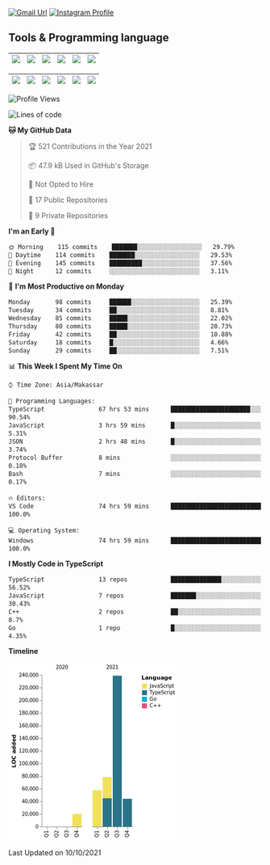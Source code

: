 [![Gmail Url](https://img.shields.io/twitter/url?label=aaulia.raahman@gmail.com&logo=gmail&style=social&url=http%3A%2F%2Fmailto%3Acontact.aaulia.raahman@gmail.com)](mailto:aaulia.raahman@gmail.com) [![Instagram Profile](https://img.shields.io/twitter/url?label=auliyrhman&logo=instagram&style=social&url=https://www.instagram.com/auliyrhman/)](https://www.instagram.com/auliyrhman)

## Tools & Programming language

| [<img src="https://upload.wikimedia.org/wikipedia/commons/4/4c/Typescript_logo_2020.svg" width="50">]() | [<img src="https://cdn.svgporn.com/logos/javascript.svg" width="50">]() | [<img src="https://cdn.svgporn.com/logos/mysql.svg" width="50">]() | <img src="https://cdn.svgporn.com/logos/firebase.svg" width="50"/> | <img src="https://cdn.svgporn.com/logos/mongodb.svg" width="50"/> | <img src="https://cdn.worldvectorlogo.com/logos/c.svg" width="50"/> |
| ------------------------------------------------------------------------------------------------------- | ----------------------------------------------------------------------- | --------------------------------------------------------------------------------------------- | ------------------------------------------------------------------ | ----------------------------------------------------------- | ------------------------------------------------------------------ |

| [<img src="https://www.svgrepo.com/show/306460/nestjs.svg" width="50">]() | [<img src="https://camo.githubusercontent.com/8ac3f7b51de4853384673841868d1c6eb9de77c3b44a891dc53ff9ec27457d3f/68747470733a2f2f636e63662d6272616e64696e672e6e65746c6966792e6170702f696d672f70726f6a656374732f677270632f686f72697a6f6e74616c2f636f6c6f722f677270632d686f72697a6f6e74616c2d636f6c6f722e737667" width="50">]() | [<img src="https://upload.wikimedia.org/wikipedia/commons/8/8e/Nextjs-logo.svg" width="50">]() | [<img src="https://upload.wikimedia.org/wikipedia/commons/a/a7/React-icon.svg" width="50">]() |  [<img src="https://upload.wikimedia.org/wikipedia/commons/d/d9/Node.js_logo.svg" width="50">]() | [<img src="https://cdn.svgporn.com/logos/express.svg" width="50">]() |
| ---------------------------------------------------------------------------------------------- | --------------------------------------------------------------------------------------------------------------------------------------------------------------------------------------------------------------------------------------------------------------------------------------------------------------------------- | ------------------------------------------------------------------------- | ------------------------------------------------------------------- | ------------------------------------------------------------------- | ------------------------------------------------------------------- |


<!--
**aulyarahman/aulyarahman** is a ✨ _special_ ✨ repository because its `README.md` (this file) appears on your GitHub profile.

Here are some ideas to get you started:

- 🔭 I’m currently working on ...
- 🌱 I’m currently learning ...
- 👯 I’m looking to collaborate on ...
- 🤔 I’m looking for help with ...
- 💬 Ask me about ...
- 📫 How to reach me: ...
- 😄 Pronouns: ...
- ⚡ Fun fact: ...
-->

<!--START_SECTION:waka-->
![Profile Views](http://img.shields.io/badge/Profile%20Views-0-blue)

![Lines of code](https://img.shields.io/badge/From%20Hello%20World%20I%27ve%20Written-439743%20lines%20of%20code-blue)

**🐱 My GitHub Data** 

> 🏆 521 Contributions in the Year 2021
 > 
> 📦 47.9 kB Used in GitHub's Storage 
 > 
> 🚫 Not Opted to Hire
 > 
> 📜 17 Public Repositories 
 > 
> 🔑 9 Private Repositories  
 > 
**I'm an Early 🐤** 

```text
🌞 Morning    115 commits    ███████░░░░░░░░░░░░░░░░░░   29.79% 
🌆 Daytime    114 commits    ███████░░░░░░░░░░░░░░░░░░   29.53% 
🌃 Evening    145 commits    █████████░░░░░░░░░░░░░░░░   37.56% 
🌙 Night      12 commits     ░░░░░░░░░░░░░░░░░░░░░░░░░   3.11%

```
📅 **I'm Most Productive on Monday** 

```text
Monday       98 commits     ██████░░░░░░░░░░░░░░░░░░░   25.39% 
Tuesday      34 commits     ██░░░░░░░░░░░░░░░░░░░░░░░   8.81% 
Wednesday    85 commits     █████░░░░░░░░░░░░░░░░░░░░   22.02% 
Thursday     80 commits     █████░░░░░░░░░░░░░░░░░░░░   20.73% 
Friday       42 commits     ██░░░░░░░░░░░░░░░░░░░░░░░   10.88% 
Saturday     18 commits     █░░░░░░░░░░░░░░░░░░░░░░░░   4.66% 
Sunday       29 commits     ██░░░░░░░░░░░░░░░░░░░░░░░   7.51%

```


📊 **This Week I Spent My Time On** 

```text
⌚︎ Time Zone: Asia/Makassar

💬 Programming Languages: 
TypeScript               67 hrs 53 mins      ██████████████████████░░░   90.54% 
JavaScript               3 hrs 59 mins       █░░░░░░░░░░░░░░░░░░░░░░░░   5.31% 
JSON                     2 hrs 48 mins       █░░░░░░░░░░░░░░░░░░░░░░░░   3.74% 
Protocol Buffer          8 mins              ░░░░░░░░░░░░░░░░░░░░░░░░░   0.18% 
Bash                     7 mins              ░░░░░░░░░░░░░░░░░░░░░░░░░   0.17%

🔥 Editors: 
VS Code                  74 hrs 59 mins      █████████████████████████   100.0%

💻 Operating System: 
Windows                  74 hrs 59 mins      █████████████████████████   100.0%

```

**I Mostly Code in TypeScript** 

```text
TypeScript               13 repos            ██████████████░░░░░░░░░░░   56.52% 
JavaScript               7 repos             ███████░░░░░░░░░░░░░░░░░░   30.43% 
C++                      2 repos             ██░░░░░░░░░░░░░░░░░░░░░░░   8.7% 
Go                       1 repo              █░░░░░░░░░░░░░░░░░░░░░░░░   4.35%

```


**Timeline**

![Chart not found](https://raw.githubusercontent.com/aulyarahman/aulyarahman/main/charts/bar_graph.png) 


 Last Updated on 10/10/2021
<!--END_SECTION:waka-->
